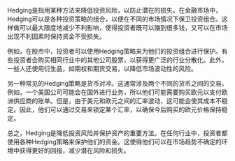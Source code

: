 

Hedging是指用某种方法来降低投资风险，以防止潜在的损失。在金融市场中，Hedging可以是各种投资策略的组合，以便在不同的市场情况下保卫投资组合。这样做可以最大限度地减少不利影响，使得投资者既可以赚到很多钱，又可以在市场出现不利因素时保持资金不受损失。

例如，在股市中，投资者可以使用Hedging策略来为他们的投资组合进行保护。有些投资者会购买相同行业中的其他公司股票，以获得更广泛的行业分散化。此外，一些人还使用衍生品，如期权和期货交易，以降低市场波动性的风险。

另一种常见的Hedging策略是货币对冲。这通常涉及两个不同的货币之间的交易。例如，一个美国公司可能会在国外进行业务，所以他们可能需要购买欧元以支付欧洲供应商的账单。但是，由于美元和欧元之间的汇率波动，这可能会使其成本不稳定。因此，他们可以通过交易来锁定某个汇率，以确保今后购买的欧元价格保持稳定。

总之，Hedging是降低投资风险并保护资产的重要方法。在任何行业中，投资者都使用各种Hedging策略来保护他们的资金。这使得他们可以在市场趋势不确定的环境中获得更好的回报，减少潜在风险和损失。